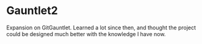 # Gauntlet2
Expansion on GitGauntlet. Learned a lot since then, and thought the project could be designed much better with the knowledge I have now.
